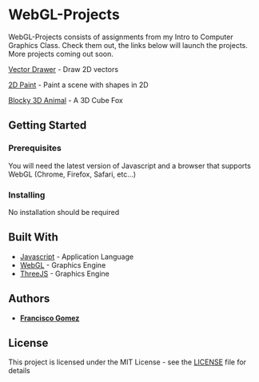 # WebGL-Projects

WebGL-Projects consists of assignments from my Intro to Computer Graphics Class. Check them out, the links below will launch the projects. More projects coming out soon. 
<!-- The first five were created using pure WebGL and the final one uses ThreeJS. Check them out at the links below or follow the instructions to test them locally: -->

[Vector Drawer](https://people.ucsc.edu/~fgomez7/CSE160/ASGN0/asgn0.html) - Draw 2D vectors

[2D Paint](https://people.ucsc.edu/~fgomez7/CSE160/ASGN1/ColoredPoints.html) - Paint a scene with shapes in 2D

[Blocky 3D Animal](https://people.ucsc.edu/~fgomez7/CSE160/ASGN2/BlockyFox.html) - A 3D Cube Fox


## Getting Started

### Prerequisites

You will need the latest version of Javascript and a browser that supports WebGL (Chrome, Firefox, Safari, etc...)

### Installing

No installation should be required

## Built With

* [Javascript](https://www.javascript.com/) - Application Language
* [WebGL](https://get.webgl.org/) - Graphics Engine
* [ThreeJS](https://threejs.org/) - Graphics Engine


## Authors

* **[Francisco Gomez](https://github.com/fgomez7)** 

## License

This project is licensed under the MIT License - see the [LICENSE](LICENSE) file for details